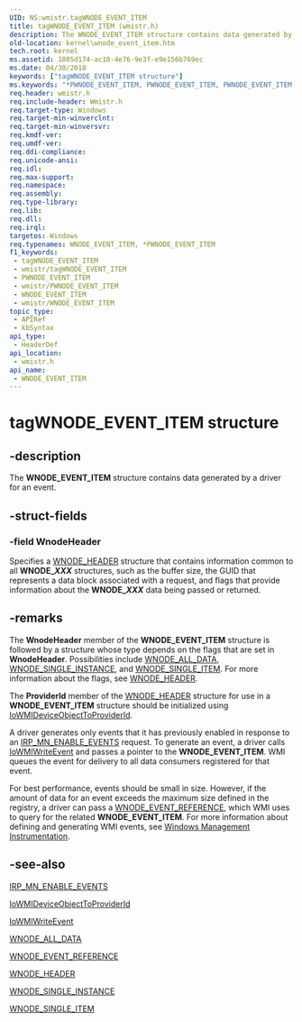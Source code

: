 ```yaml
---
UID: NS:wmistr.tagWNODE_EVENT_ITEM
title: tagWNODE_EVENT_ITEM (wmistr.h)
description: The WNODE_EVENT_ITEM structure contains data generated by a driver for an event.
old-location: kernel\wnode_event_item.htm
tech.root: kernel
ms.assetid: 1805d174-ac10-4e76-9e3f-e9e156b769ec
ms.date: 04/30/2018
keywords: ["tagWNODE_EVENT_ITEM structure"]
ms.keywords: "*PWNODE_EVENT_ITEM, PWNODE_EVENT_ITEM, PWNODE_EVENT_ITEM structure pointer [Kernel-Mode Driver Architecture], WNODE_EVENT_ITEM, WNODE_EVENT_ITEM structure [Kernel-Mode Driver Architecture], kernel.wnode_event_item, kstruct_d_f4a86459-f5b4-4c9f-a266-d73c9bcba0ac.xml, tagWNODE_EVENT_ITEM, wmistr/PWNODE_EVENT_ITEM, wmistr/WNODE_EVENT_ITEM"
req.header: wmistr.h
req.include-header: Wmistr.h
req.target-type: Windows
req.target-min-winverclnt: 
req.target-min-winversvr: 
req.kmdf-ver: 
req.umdf-ver: 
req.ddi-compliance: 
req.unicode-ansi: 
req.idl: 
req.max-support: 
req.namespace: 
req.assembly: 
req.type-library: 
req.lib: 
req.dll: 
req.irql: 
targetos: Windows
req.typenames: WNODE_EVENT_ITEM, *PWNODE_EVENT_ITEM
f1_keywords:
 - tagWNODE_EVENT_ITEM
 - wmistr/tagWNODE_EVENT_ITEM
 - PWNODE_EVENT_ITEM
 - wmistr/PWNODE_EVENT_ITEM
 - WNODE_EVENT_ITEM
 - wmistr/WNODE_EVENT_ITEM
topic_type:
 - APIRef
 - kbSyntax
api_type:
 - HeaderDef
api_location:
 - wmistr.h
api_name:
 - WNODE_EVENT_ITEM
---
```


# tagWNODE_EVENT_ITEM structure


## -description

The <b>WNODE_EVENT_ITEM</b> structure contains data generated by a driver for an event.

## -struct-fields

### -field WnodeHeader

Specifies a <a href="https://docs.microsoft.com/windows-hardware/drivers/ddi/wmistr/ns-wmistr-_wnode_header">WNODE_HEADER</a> structure that contains information common to all <b>WNODE_<i>XXX</i></b> structures, such as the buffer size, the GUID that represents a data block associated with a request, and flags that provide information about the <b>WNODE_<i>XXX</i></b> data being passed or returned.

## -remarks

The <b>WnodeHeader</b> member of the <b>WNODE_EVENT_ITEM</b> structure is followed by a structure whose type depends on the flags that are set in <b>WnodeHeader</b>. Possibilities include <a href="https://docs.microsoft.com/windows-hardware/drivers/ddi/wmistr/ns-wmistr-tagwnode_all_data">WNODE_ALL_DATA</a>, <a href="https://docs.microsoft.com/windows-hardware/drivers/ddi/wmistr/ns-wmistr-tagwnode_single_instance">WNODE_SINGLE_INSTANCE</a>, and <a href="https://docs.microsoft.com/windows-hardware/drivers/ddi/wmistr/ns-wmistr-tagwnode_single_item">WNODE_SINGLE_ITEM</a>. For more information about the flags, see <a href="https://docs.microsoft.com/windows-hardware/drivers/ddi/wmistr/ns-wmistr-_wnode_header">WNODE_HEADER</a>.

The <b>ProviderId</b> member of the <a href="https://docs.microsoft.com/windows-hardware/drivers/ddi/wmistr/ns-wmistr-_wnode_header">WNODE_HEADER</a> structure for use in a <b>WNODE_EVENT_ITEM</b> structure should be initialized using <a href="https://docs.microsoft.com/windows-hardware/drivers/ddi/wdm/nf-wdm-iowmideviceobjecttoproviderid">IoWMIDeviceObjectToProviderId</a>.

A driver generates only events that it has previously enabled in response to an <a href="https://docs.microsoft.com/windows-hardware/drivers/kernel/irp-mn-enable-events">IRP_MN_ENABLE_EVENTS</a> request. To generate an event, a driver calls <a href="https://docs.microsoft.com/windows-hardware/drivers/ddi/wdm/nf-wdm-iowmiwriteevent">IoWMIWriteEvent</a> and passes a pointer to the <b>WNODE_EVENT_ITEM</b>. WMI queues the event for delivery to all data consumers registered for that event.

For best performance, events should be small in size. However, if the amount of data for an event exceeds the maximum size defined in the registry, a driver can pass a <a href="https://docs.microsoft.com/windows-hardware/drivers/ddi/wmistr/ns-wmistr-tagwnode_event_reference">WNODE_EVENT_REFERENCE</a>, which WMI uses to query for the related <b>WNODE_EVENT_ITEM</b>. For more information about defining and generating WMI events, see <a href="https://docs.microsoft.com/windows-hardware/drivers/kernel/implementing-wmi">Windows Management Instrumentation</a>.

## -see-also

<a href="https://docs.microsoft.com/windows-hardware/drivers/kernel/irp-mn-enable-events">IRP_MN_ENABLE_EVENTS</a>



<a href="https://docs.microsoft.com/windows-hardware/drivers/ddi/wdm/nf-wdm-iowmideviceobjecttoproviderid">IoWMIDeviceObjectToProviderId</a>



<a href="https://docs.microsoft.com/windows-hardware/drivers/ddi/wdm/nf-wdm-iowmiwriteevent">IoWMIWriteEvent</a>



<a href="https://docs.microsoft.com/windows-hardware/drivers/ddi/wmistr/ns-wmistr-tagwnode_all_data">WNODE_ALL_DATA</a>



<a href="https://docs.microsoft.com/windows-hardware/drivers/ddi/wmistr/ns-wmistr-tagwnode_event_reference">WNODE_EVENT_REFERENCE</a>



<a href="https://docs.microsoft.com/windows-hardware/drivers/ddi/wmistr/ns-wmistr-_wnode_header">WNODE_HEADER</a>



<a href="https://docs.microsoft.com/windows-hardware/drivers/ddi/wmistr/ns-wmistr-tagwnode_single_instance">WNODE_SINGLE_INSTANCE</a>



<a href="https://docs.microsoft.com/windows-hardware/drivers/ddi/wmistr/ns-wmistr-tagwnode_single_item">WNODE_SINGLE_ITEM</a>

